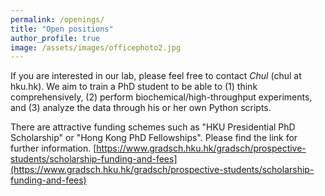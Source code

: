 ```yaml
---
permalink: /openings/
title: "Open positions"
author_profile: true
image: /assets/images/officephoto2.jpg
---
```

If you are interested in our lab, please feel free to contact *Chul* (chul at hku.hk). We aim to train a PhD student to be able to (1) think comprehensively, (2) perform biochemical/high-throughput experiments, and (3) analyze the data through his or her own Python scripts.

There are attractive funding schemes such as "HKU Presidential PhD Scholarship" or "Hong Kong PhD Fellowships". Please find the link for further information. [https://www.gradsch.hku.hk/gradsch/prospective-students/scholarship-funding-and-fees](https://www.gradsch.hku.hk/gradsch/prospective-students/scholarship-funding-and-fees)
